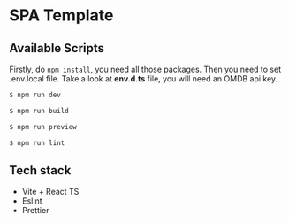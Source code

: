 # SPA Template



## Available Scripts
Firstly, do `npm install`, you need all those packages.
Then you need to set .env.local file. Take a look at **env.d.ts** file, you will need an OMDB api key.


```bash
$ npm run dev
```

```bash
$ npm run build
```

```bash
$ npm run preview
```

```bash
$ npm run lint
```

## Tech stack
- Vite + React TS
- Eslint
- Prettier
